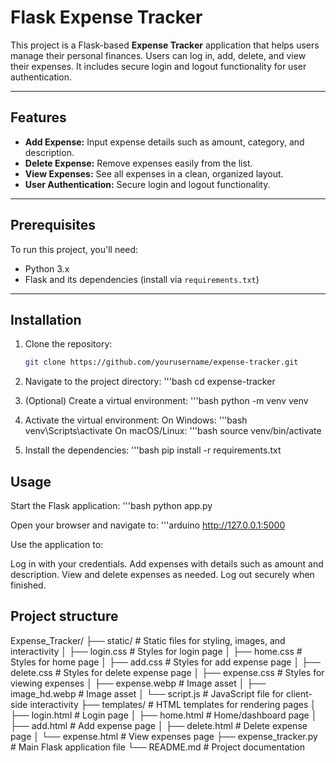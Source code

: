 # Flask Expense Tracker

This project is a Flask-based **Expense Tracker** application that helps users manage their personal finances. Users can log in, add, delete, and view their expenses. It includes secure login and logout functionality for user authentication.

---

## Features

- **Add Expense:** Input expense details such as amount, category, and description.
- **Delete Expense:** Remove expenses easily from the list.
- **View Expenses:** See all expenses in a clean, organized layout.
- **User Authentication:** Secure login and logout functionality.

---

## Prerequisites

To run this project, you'll need:
- Python 3.x
- Flask and its dependencies (install via `requirements.txt`)

---

## Installation

1. Clone the repository:
   ```bash
   git clone https://github.com/yourusername/expense-tracker.git
   
2. Navigate to the project directory:
   '''bash
  cd expense-tracker
3. (Optional) Create a virtual environment:
   '''bash
  python -m venv venv

4. Activate the virtual environment:
    On Windows:
    '''bash
        venv\Scripts\activate
    On macOS/Linux:
    '''bash
       source venv/bin/activate

5. Install the dependencies:
   '''bash
    pip install -r requirements.txt

## Usage

Start the Flask application:
'''bash
python app.py

Open your browser and navigate to:
'''arduino
http://127.0.0.1:5000

Use the application to:

Log in with your credentials.
Add expenses with details such as amount and description.
View and delete expenses as needed.
Log out securely when finished.

## Project structure

Expense_Tracker/
├── static/                  # Static files for styling, images, and interactivity
│   ├── login.css            # Styles for login page
│   ├── home.css             # Styles for home page
│   ├── add.css              # Styles for add expense page
│   ├── delete.css           # Styles for delete expense page
│   ├── expense.css          # Styles for viewing expenses
│   ├── expense.webp         # Image asset
│   ├── image_hd.webp        # Image asset
│   └── script.js            # JavaScript file for client-side interactivity
├── templates/               # HTML templates for rendering pages
│   ├── login.html           # Login page
│   ├── home.html            # Home/dashboard page
│   ├── add.html             # Add expense page
│   ├── delete.html          # Delete expense page
│   └── expense.html         # View expenses page
├── expense_tracker.py       # Main Flask application file
└── README.md                # Project documentation
